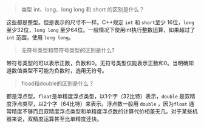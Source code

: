 >类型 int、long、long long 和 short 的区别是什么？

这些都是整型。但是表示的尺寸不一样。C++规定 `int`  和 `short`至少 16位，`long ` 至少32位，`long long` 至少64位。一般情况下使用int执行整数运算，如果超过了 `int` 范围，使用 `long long`。



> 无符号类型和带符号类型的区别是什么?

带符号类型的可以表示正数，负数和0。无符号类型仅能表示正数和0。当明确知道数值类型不可能为负数时，选用无符号。



> fload和double的区别是什么？

都是浮点型。`float`是单精度浮点类型，以1个字（32比特）表示，`double` 是双精度浮点类型，以2个字（64比特）来表示。浮点数一般用 `double` ，因为`float` 通常精度不够而且双精度浮点类型和单精度浮点数的计算代价相差无几。对于某些机器来说，双精度运算甚至比单精度还快。